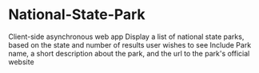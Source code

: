 # National-State-Park
Client-side asynchronous web app Display a list of national state parks, based on the state and number of results user wishes to see Include Park name, a short description about the park, and the url to the park's official website
